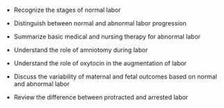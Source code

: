 - Recognize the stages of normal labor

- Distinguish between normal and abnormal labor progression

- Summarize basic medical and nursing therapy for abnormal labor

- Understand the role of amniotomy during labor

- Understand the role of oxytocin in the augmentation of labor

- Discuss the variability of maternal and fetal outcomes based on normal and abnormal labor

- Review the difference between protracted and arrested labor